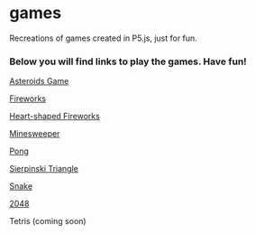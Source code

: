 # games
Recreations of games created in P5.js, just for fun.

### Below you will find links to play the games. Have fun!

[Asteroids Game](http://asteroids-game.s3-website.us-east-2.amazonaws.com)

[Fireworks](http://fireworks-game.s3-website.us-east-2.amazonaws.com)

[Heart-shaped Fireworks](http://heart-fireworks.s3-website.us-east-2.amazonaws.com)

[Minesweeper](http://minesweeper-game.s3-website.us-east-2.amazonaws.com)

[Pong](http://pong-game.s3-website.us-east-2.amazonaws.com)

[Sierpinski Triangle](http://sierpinski-triangle.s3-website.us-east-2.amazonaws.com)

[Snake](http://snake-js-game.s3-website.us-east-2.amazonaws.com)

[2048](http://twentyfourtyeight-game.s3-website.us-east-2.amazonaws.com)

Tetris (coming soon)
